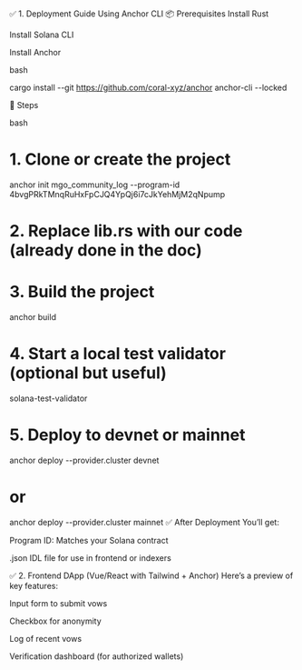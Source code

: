✅ 1. Deployment Guide Using Anchor CLI
📦 Prerequisites
Install Rust

Install Solana CLI

Install Anchor

bash

cargo install --git https://github.com/coral-xyz/anchor anchor-cli --locked

🚀 Steps

bash

# 1. Clone or create the project
anchor init mgo_community_log --program-id 4bvgPRkTMnqRuHxFpCJQ4YpQj6i7cJkYehMjM2qNpump

# 2. Replace lib.rs with our code (already done in the doc)

# 3. Build the project
anchor build

# 4. Start a local test validator (optional but useful)
solana-test-validator

# 5. Deploy to devnet or mainnet
anchor deploy --provider.cluster devnet
# or
anchor deploy --provider.cluster mainnet
✅ After Deployment
You’ll get:

Program ID: Matches your Solana contract

.json IDL file for use in frontend or indexers

✅ 2. Frontend DApp (Vue/React with Tailwind + Anchor)
Here’s a preview of key features:

Input form to submit vows

Checkbox for anonymity

Log of recent vows

Verification dashboard (for authorized wallets)
